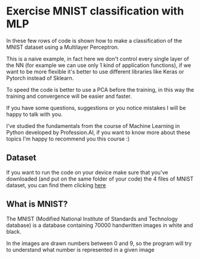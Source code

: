 # Exercise MNIST classification with MLP
In these few rows of code is shown how to make a classification of the MNIST dataset using a Multilayer Perceptron.

This is a naive example, in fact here we don't control every single layer of the NN (for example we can use only 1 kind of application functions), if we want to be more flexible it's better to use different libraries like Keras or Pytorch instead of Sklearn.

To speed the code is better to use a PCA before the training, in this way the training and convergence will be easier and faster.

If you have some questions, suggestions or you notice mistakes I will be happy to talk with you.

I've studied the fundamentals from the course of Machine Learning in Python developed by Profession.AI, if you want to know more about these topics I'm happy to recommend you this course :)
## Dataset
If you want to run the code on your device make sure that you've downloaded (and put on the same folder of your code) the 4 files of MNIST dataset, you can find them clicking [here](http://yann.lecun.com/exdb/mnist/)
## What is MNIST?
The MNIST (Modified National Institute of Standards and Technology database) is a database containing 70000 handwritten images in white and black.

In the images are drawn numbers between 0 and 9, so the program will try to understand what number is represented in a given image 
